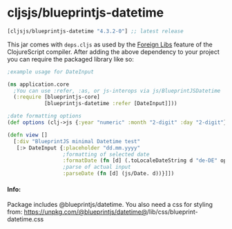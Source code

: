 # cljsjs/blueprintjs-datetime


[](dependency)
```clojure
[cljsjs/blueprintjs-datetime "4.3.2-0"] ;; latest release
```
[](/dependency)

This jar comes with `deps.cljs` as used by the [Foreign Libs][flibs] feature
of the ClojureScript compiler. After adding the above dependency to your project
you can require the packaged library like so:

```clojure
;example usage for DateInput

(ns application.core
  ;You can use :refer, :as, or js-interops via js/BlueprintJSDatetime 
  (:require [blueprintjs-core]
            [blueprintjs-datetime :refer [DateInput]]))

;date formatting options
(def options (clj->js {:year "numeric" :month "2-digit" :day "2-digit"}))

(defn view []
  [:div "BlueprintJS minimal Datetime test"
   [:> DateInput {:placeholder "dd.mm.yyyy"
                  ;formatting of selected date
                  :formatDate (fn [d] (.toLocaleDateString d "de-DE" options))
                  ;parse of actual input
                  :parseDate (fn [d] (js/Date. d))}]])

```

#### Info:
Package includes @blueprintjs/datetime. You also need a css for styling from: https://unpkg.com/@blueprintjs/datetime@<version>/lib/css/blueprint-datetime.css

[flibs]: https://clojurescript.org/reference/packaging-foreign-deps
